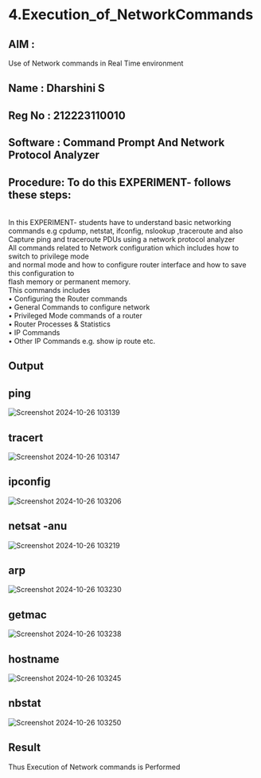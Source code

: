 # 4.Execution_of_NetworkCommands
## AIM :
Use of Network commands in Real Time environment
## Name : Dharshini S
## Reg No : 212223110010
## Software : Command Prompt And Network Protocol Analyzer
## Procedure: To do this EXPERIMENT- follows these steps:
<BR>
In this EXPERIMENT- students have to understand basic networking commands e.g cpdump, netstat, ifconfig, nslookup ,traceroute and also Capture ping and traceroute PDUs using a network protocol analyzer 
<BR>
All commands related to Network configuration which includes how to switch to privilege mode
<BR>
and normal mode and how to configure router interface and how to save this configuration to
<BR>
flash memory or permanent memory.
<BR>
This commands includes
<BR>
• Configuring the Router commands
<BR>
• General Commands to configure network
<BR>
• Privileged Mode commands of a router 
<BR>
• Router Processes & Statistics
<BR>
• IP Commands
<BR>
• Other IP Commands e.g. show ip route etc.
<BR>

## Output
## ping
![Screenshot 2024-10-26 103139](https://github.com/user-attachments/assets/ac317eca-43a4-4902-96d2-57b31af2617c)
## tracert
![Screenshot 2024-10-26 103147](https://github.com/user-attachments/assets/a7d06bf8-abe4-41de-93d4-55782391a3ab)

## ipconfig
![Screenshot 2024-10-26 103206](https://github.com/user-attachments/assets/855e9511-d9dc-4403-9cff-c4460bb36ebe)

## netsat -anu
![Screenshot 2024-10-26 103219](https://github.com/user-attachments/assets/2411af97-57e4-4029-b6ea-5d1387334bf5)

## arp
![Screenshot 2024-10-26 103230](https://github.com/user-attachments/assets/2a306d1e-bc47-48c0-a14b-ec47218a5f31)

## getmac
![Screenshot 2024-10-26 103238](https://github.com/user-attachments/assets/699e1d1c-0fbd-4cb3-96fa-608e4290068c)

## hostname
![Screenshot 2024-10-26 103245](https://github.com/user-attachments/assets/13b09036-8539-499d-9555-6eb33579a822)

## nbstat
![Screenshot 2024-10-26 103250](https://github.com/user-attachments/assets/98856765-326b-4012-b935-0ef2d9c79f7e)


## Result
Thus Execution of Network commands is Performed 
